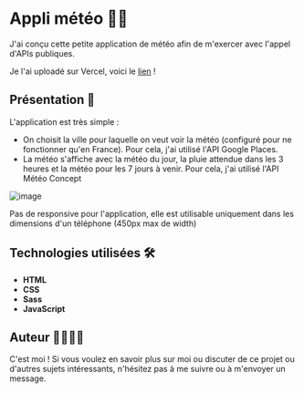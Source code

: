 # Appli météo 📖🎥

J'ai conçu cette petite application de météo afin de m'exercer avec l'appel d'APIs publiques. 

Je l'ai uploadé sur Vercel, voici le [lien](https://meteo-little-app.vercel.app/) ! 

## Présentation 🌟

L'application est très simple : 
- On choisit la ville pour laquelle on veut voir la météo (configuré pour ne fonctionner qu'en France). Pour cela, j'ai utilisé l'API Google Places.
- La météo s'affiche avec la météo du jour, la pluie attendue dans les 3 heures et la météo pour les 7 jours à venir. Pour cela, j'ai utilisé l'API Météo Concept

![image](https://github.com/AntoineGrb/meteo-little-app/assets/119600392/48679332-06d4-4d62-91d2-93ea00ab41a2)

Pas de responsive pour l'application, elle est utilisable uniquement dans les dimensions d'un téléphone (450px max de width)

## Technologies utilisées 🛠️

- **HTML**
- **CSS**
- **Sass**
- **JavaScript**

## Auteur 👩‍💻👨‍💻

C'est moi ! Si vous voulez en savoir plus sur moi ou discuter de ce projet ou d'autres sujets intéressants, n'hésitez pas à me suivre ou à m'envoyer un message.

